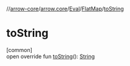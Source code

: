 //[arrow-core](../../../../index.md)/[arrow.core](../../index.md)/[Eval](../index.md)/[FlatMap](index.md)/[toString](to-string.md)

# toString

[common]\
open override fun [toString](to-string.md)(): [String](https://kotlinlang.org/api/latest/jvm/stdlib/kotlin/-string/index.html)
